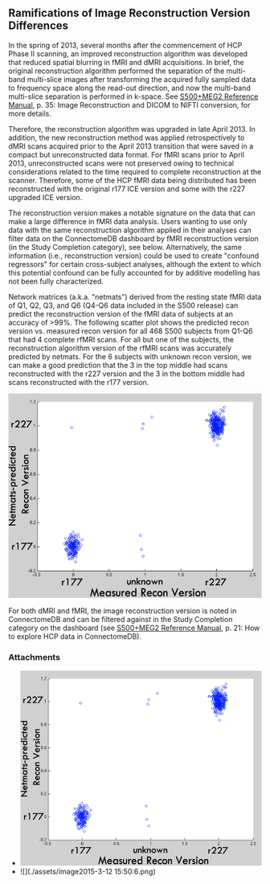 ## Ramifications of Image Reconstruction Version Differences

In the spring of 2013, several months after the commencement of HCP Phase II scanning, an improved reconstruction algorithm was developed that reduced spatial blurring in fMRI and dMRI acquisitions. In brief, the original reconstruction algorithm performed the separation of the multi-band multi-slice images after transforming the acquired fully sampled data to frequency space along the read-out direction, and now the multi-band multi-slice separation is performed in k-space. See [S500+MEG2 Reference Manual](http://humanconnectome.org/documentation/S500/HCP_S500+MEG2_Release_Reference_Manual.pdf), p. 35: Image Reconstruction and DICOM to NIFTI conversion, for more details.

Therefore, the reconstruction algorithm was upgraded in late April 2013. In addition, the new reconstruction method was applied retrospectively to dMRI scans acquired prior to the April 2013 transition that were saved in a compact but unreconstructed data format. For fMRI scans prior to April 2013, unreconstructed scans were not preserved owing to technical considerations related to the time required to complete reconstruction at the scanner. Therefore, some of the HCP fMRI data being distributed has been reconstructed with the original r177 ICE version and some with the r227 upgraded ICE version.

The reconstruction version makes a notable signature on the data that can make a large difference in fMRI data analysis. Users wanting to use only data with the same reconstruction algorithm applied in their analyses can filter data on the ConnectomeDB dashboard by fMRI reconstruction version (in the Study Completion category), see below. Alternatively, the same information (i.e., reconstruction version) could be used to create "confound regressors" for certain cross-subject analyses, although the extent to which this potential confound can be fully accounted for by additive modelling has not been fully characterized.

Network matrices (a.k.a. "netmats") derived from the resting state fMRI data of Q1, Q2, Q3, and Q6 (Q4-Q6 data included in the S500 release) can predict the reconstruction version of the fMRI data of subjects at an accuracy of >99%. The following scatter plot shows the predicted recon version vs. measured recon version for all 468 S500 subjects from Q1-Q6 that had 4 complete rfMRI scans. For all but one of the subjects, the reconstruction algorithm version of the rfMRI scans was accurately predicted by netmats. For the 6 subjects with unknown recon version, we can make a good prediction that the 3 in the top middle had scans reconstructed with the r227 version and the 3 in the bottom middle had scans reconstructed with the r177 version. 

 ![](./assets/Recon_scatterplot_labels.png) 

For both dMRI and fMRI, the image reconstruction version is noted in ConnectomeDB and can be filtered against in the Study Completion category on the dashboard (see [S500+MEG2 Reference Manual](http://humanconnectome.org/documentation/S500/HCP_S500+MEG2_Release_Reference_Manual.pdf), p. 21: How to explore HCP data in ConnectomeDB).



### Attachments

- ![](./assets/Recon_scatterplot_labels.png)
- ![](./assets/image2015-3-12 15:50:6.png)
